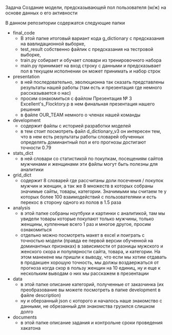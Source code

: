 Задача
Создание модели, предсказывающей пол пользователя (м/ж) на основе данных о его активности

В данном репозитории содержатся следующие папки
  *  final_code
     - В этой папке итоговый вариант кода g_dictionary c предсказания на вавлидационной выборке,
     - test_result собственно файлик c предсказания на тестровой выборке,
     - train.py собирает и обучает словари из тренировочного набора
     - main.py принимает на вход строку с данными и предсказывает пол в текущем исполнении он может принимать и набор строк
  *  presentation
     - в ней последовательно, эволюционна так сказать представлены результаты нашей работы (там есть и презентация где немного рассказывается о нас)
     - просим ознакомиться с файлом Презентация № 3 Excellent's_Flocktory.p в нем финальная презентация нашего решения
     - в файле OUR_TEAM немного о членах нашей команды
  *  development
     - содержит файлы с историей разработки моделей
     - в тем стоит посмотреть файл d_dictionary_v3 он интересен тем, что в нем есть результаты работы словарей обученных определять доминантный пол и его прогнозы достигают точности 0.79
  *  stats_dict
     - в ней словари со статистикой по покупкам, посещениям сайтов мужчинами и женщинами эти файлы могут быть полезны для аналитики
  *  grid_dict
     - содержит 8 словарей где рассчитаны доли посечения / покупок мужчин и женщин, а так же 8 множеств в которых собраны значимые сайты, товары, категории. Значимыми мы считаем те у которых более 100 взаимодействий с пользователями и есть перекос в сторону одного из полов в 1.5 раза
  *  analysis
     - в этой папке собраны ноутбуки и картинки с аналитикой, там мы увидели товары которые покупают только мужчины, только женщины, купленные всего 1 раз и многое другое, просим ознакомиться
     - отдельно можно посмотреть макет в excel и поиграть с точностью модели (правда ее первой версии обученной на доминантных признаках) в зависимости от разницы мужского и женского скора и популярности сайта, товара, и категории. На этом манекене мы пришли к выводу, что если мы хотим отдавать в продакшен хорошую точность, мы должы воздаержаться от прогноза когда скор в пользу женщин на 10 единиц, ну и еще к нескольким выводам о них мы расскажем в презентации
  *  data
     - в этой папке описание категорий, полученные от заказчинка (их преобразование вы можете посмотреть в папке development в файле description)
     - ну и оберзанный json с которого и началось наше знакомство с данными, не обрезанный для знакомства грузился слишком долго
  *  documents
     - в этой папке описание задания и контрольне сроки проведения хакатона 



